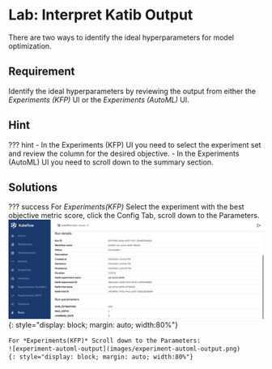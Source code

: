 # Lab: Interpret Katib Output
There are two ways to identify the ideal hyperparameters for model optimization. 

## Requirement
Identify the ideal hyperparameters by reviewing the output from either the *Experiments (KFP)* UI or the *Experiments (AutoML)* UI.  

## Hint

??? hint
    - In the Experiments (KFP) UI you need to select the experiment set and review the column for the desired objective. 
    - In the Experiments (AutoML) UI you need to scroll down to the summary section.

## Solutions

??? success
    For *Experiments(KFP)* Select the experiment with the best objective metric score, 
    click the Config Tab, scroll down to the Parameters. 
    ![experiment-kfp-output](images/experiment-kfp-output.png)
    {: style="display: block; margin: auto; width:80%"}
    
    For *Experiments(KFP)* Scroll down to the Parameters: 
    ![experiment-automl-output](images/experiment-automl-output.png)
    {: style="display: block; margin: auto; width:80%"}
